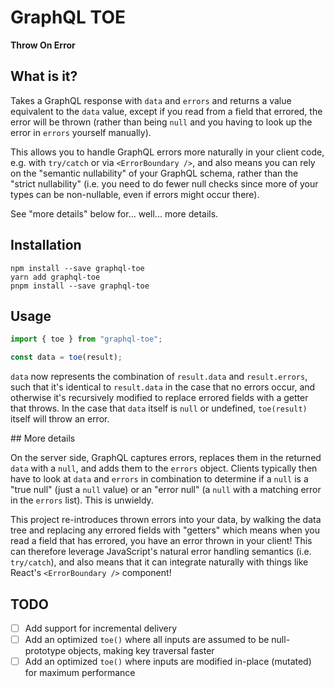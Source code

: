 # GraphQL TOE

**Throw On Error**

## What is it?

Takes a GraphQL response with `data` and `errors` and returns a value equivalent
to the `data` value, except if you read from a field that errored, the error
will be thrown (rather than being `null` and you having to look up the error in
`errors` yourself manually).

This allows you to handle GraphQL errors more naturally in your client code,
e.g. with `try/catch` or via `<ErrorBoundary />`, and also means you can rely on
the "semantic nullability" of your GraphQL schema, rather than the "strict
nullability" (i.e. you need to do fewer null checks since more of your types can
be non-nullable, even if errors might occur there).

See "more details" below for... well... more details.

## Installation

```
npm install --save graphql-toe
yarn add graphql-toe
pnpm install --save graphql-toe
```

## Usage

```ts
import { toe } from "graphql-toe";

const data = toe(result);
```

`data` now represents the combination of `result.data` and `result.errors`, such
that it's identical to `result.data` in the case that no errors occur, and
otherwise it's recursively modified to replace errored fields with a getter that
throws. In the case that `data` itself is `null` or undefined, `toe(result)`
itself will throw an error.

## More details

On the server side, GraphQL captures errors, replaces them in the returned
`data` with a `null`, and adds them to the `errors` object. Clients typically
then have to look at `data` and `errors` in combination to determine if a `null`
is a "true null" (just a `null` value) or an "error null" (a `null` with a
matching error in the `errors` list). This is unwieldy.

This project re-introduces thrown errors into your data, by walking the data
tree and replacing any errored fields with "getters" which means when you read a
field that has errored, you have an error thrown in your client! This can
therefore leverage JavaScript's natural error handling semantics (i.e.
`try/catch`), and also means that it can integrate naturally with things like
React's `<ErrorBoundary />` component!

## TODO

- [ ] Add support for incremental delivery
- [ ] Add an optimized `toe()` where all inputs are assumed to be null-prototype
      objects, making key traversal faster
- [ ] Add an optimized `toe()` where inputs are modified in-place (mutated) for
      maximum performance
